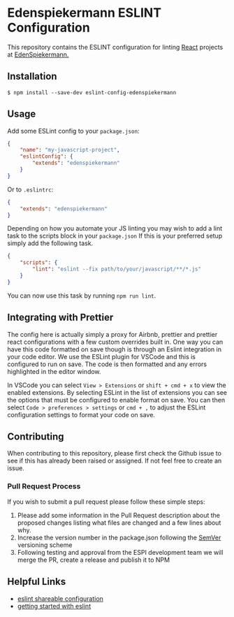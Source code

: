# Edenspiekermann ESLINT Configuration

This repository contains the ESLINT configuration for linting [React][react] projects at [EdenSpiekermann.][espi-url]

## Installation

```
$ npm install --save-dev eslint-config-edenspiekermann
```


## Usage

Add some ESLint config to your `package.json`:

```json
{
    "name": "my-javascript-project",
    "eslintConfig": {
        "extends": "edenspiekermann"
    }
}
```

Or to `.eslintrc`:

```json
{
    "extends": "edenspiekermann"
}
```

Depending on how you automate your JS linting you may wish to add a lint task to the scripts block in your `package.json` If this is your preferred setup simply add the following task.

```json
{
    "scripts": {
        "lint": "eslint --fix path/to/your/javascript/**/*.js"
    }
}
```
 
You can now use this task by running `npm run lint`. 

## Integrating with Prettier
The config here is actually simply a proxy for Airbnb, prettier and prettier react configurations with a few custom overrides built in. One way you can have this code formatted on save though is through an Eslint integration in your code editor. We use the ESLint plugin for VSCode and this is configured to run on save. The code is then formatted and any errors highlighted in the editor window.

In VSCode you can select `View > Extensions` or `shift + cmd + x` to view the enabled extensions. By selecting ESLint in the list of extensions you can see the options that must be configured to enable format on save. You can then select `Code > preferences > settings` or `cmd + ,` to adjust the ESLint configuration settings to format your code on save.

## Contributing

When contributing to this repository, please first check the Github issue to see if this has already been raised or assigned. If not feel free to create an issue.

### Pull Request Process

If you wish to submit a pull request please follow these simple steps:

1. Please add some information in the Pull Request description about the proposed changes listing what files are changed and a few lines about why.
3. Increase the version number in the package.json following the [SemVer][semver] versioning scheme 
4. Following testing and approval from the ESPI development team we will merge the PR, create a release and publish it to NPM


## Helpful Links

* [eslint shareable configuration][shareable]
* [getting started with eslint][docs]

[shareable]: https://eslint.org/docs/developer-guide/shareable-configs  "Eslint shareable configurations"
[react]: https://reactjs.org  "react JS"
[docs]: https://eslint.org/docs/user-guide/getting-started  "Eslint docs"
[espi-url]: https://www.edenspiekermann.com "EdenSpiekermann Home page"
[semver]: http://semver.org/ "Semantic Versioning for software projects"